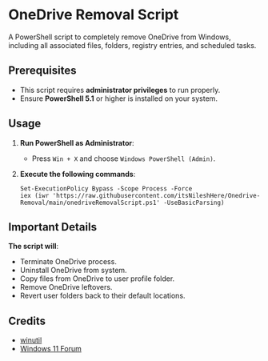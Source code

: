 # OneDrive Removal Script

A PowerShell script to completely remove OneDrive from Windows, including all associated files, folders, registry entries, and scheduled tasks.

## Prerequisites

- This script requires **administrator privileges** to run properly.
- Ensure **PowerShell 5.1** or higher is installed on your system.

## Usage

1. **Run PowerShell as Administrator**:
   - Press `Win + X` and choose `Windows PowerShell (Admin)`.

2. **Execute the following commands**:
   ```{powershell}
   Set-ExecutionPolicy Bypass -Scope Process -Force
   iex (iwr 'https://raw.githubusercontent.com/itsNileshHere/Onedrive-Removal/main/onedriveRemovalScript.ps1' -UseBasicParsing)
   ```

## Important Details

**The script will**:

* Terminate OneDrive process.
* Uninstall OneDrive from system.
* Copy files from OneDrive to user profile folder.
* Remove OneDrive leftovers.
* Revert user folders back to their default locations.

## Credits
- [winutil](https://github.com/ChrisTitusTech/winutil)
- [Windows 11 Forum](https://www.elevenforum.com/t/how-to-completely-remove-onedrive.12084/)
